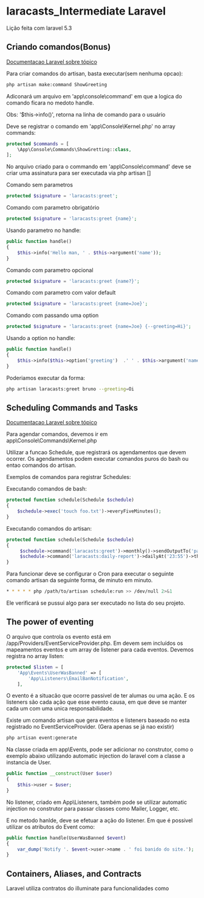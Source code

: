 # laracasts_Intermediate Laravel

Lição feita com laravel 5.3

## Criando comandos(Bonus)

[Documentacao Laravel sobre tópico](https://laravel.com/docs/master/artisan)

Para criar comandos do artisan, basta executar(sem nenhuma opcao):
```sh
php artisan make:command ShowGreeting
```
Adiconará um arquivo em 'app\console\command\' em que a logica do comando ficara no medoto handle.

Obs: '$this->info()', retorna na linha de comando para o usuário

Deve se registrar o comando em 'app\Console\Kernel.php' no array commands:

```php
protected $commands = [
    \App\Console\Commands\ShowGretting::class,
];
```
No arquivo criado para o commando em 'app\Console\command' deve se criar uma assinatura para ser executada via php artisan []

Comando sem parametros
```php
protected $signature = 'laracasts:greet';
```

Comando com parametro obrigatório
```php
protected $signature = 'laracasts:greet {name}';
```

Usando parametro no handle:
```php
public function handle()
{
    $this->info('Hello man, ' . $this->argument('name'));
}
```

Comando com parametro opcional
```php
protected $signature = 'laracasts:greet {name?}';
```
Comando com parametro com valor default
```php
protected $signature = 'laracasts:greet {name=Joe}';
```

Comando com passando uma option
```php
protected $signature = 'laracasts:greet {name=Joe} {--greeting=Hi}';
```

Usando a option no handle:
```php
public function handle()
{
    $this->info($this->option('greeting')  .' ' . $this->argument('name'));
}
```
Poderiamos executar da forma:

```sh
php artisan laracasts:greet bruno --greeting=Oi
```


## Scheduling Commands and Tasks

[Documentacao Laravel sobre tópico](https://laravel.com/docs/master/scheduling)

Para agendar comandos, devemos ir em app\Console\Commands\Kernel.php

Utilizar a funcao Schedule, que registrará os agendamentos que devem ocorrer.
Os agendamentos podem executar comandos puros do bash ou entao comandos do artisan.

Exemplos de comandos para registrar Schedules:

Executando comandos de bash:

```php
protected function schedule(Schedule $schedule)
{
    $schedule->exec('touch foo.txt')->everyFiveMinutes();
}
```

Executando comandos do artisan:

```php
protected function schedule(Schedule $schedule)
{
     $schedule->command('laracasts:greet')->monthly()->sendOutputTo('path/to/file')->emailOutputTo('mail@mail.com');
     $schedule->command('laracasts:daily-report')->dailyAt('23:55')->thenPing('url');
}
```

Para funcionar deve se configurar o Cron para executar o seguinte comando artisan da seguinte forma, de minuto em minuto.

```sh
* * * * * php /path/to/artisan schedule:run >> /dev/null 2>&1
```

Ele verificará se pussui algo para ser executado no lista do seu projeto.

## The power of eventing

O arquivo que controla os evento está em /app/Providers/EventServiceProvider.php.
Em devem sem incluídos os mapeamentos eventos e um array de listener para cada eventos. Devemos registra no array listen:

```php
protected $listen = [
    'App\Events\UserWasBanned' => [
        'App\Listeners\EmailBanNotification',
    ],
```

O evento é a situacão que ocorre passivel de ter alumas ou uma ação. E os listeners são cada ação que esse evento causa, em que deve se manter cada um com uma unica responsabilidade.

Existe um comando artisan que gera eventos e listeners baseado no esta registrado no EventServiceProvider. (Gera apenas se já nao existir)

```sh
php artisan event:generate
```

Na classe criada em app\Events, pode ser adicionar no construtor, como o exemplo abaixo utilizando automatic injection do laravel com a classe a instancia de User.

```php
public function __construct(User $user)
{
    $this->user = $user;
}
```

No listener, criado em App\Listeners, também pode se utilizar  automatic injection no construtor para passar classes como Mailer, Logger, etc.

E no metodo hanlde, deve se efetuar a ação do listener. Em que é possivel utilizar os atributos do Event como: 

```php
public function handle(UserWasBanned $event)
{
    var_dump('Notify '. $event->user->name . ' foi banido do site.');
}
```

## Containers, Aliases, and Contracts

Laravel utiliza contratos do illuminate para funcionalidades como
